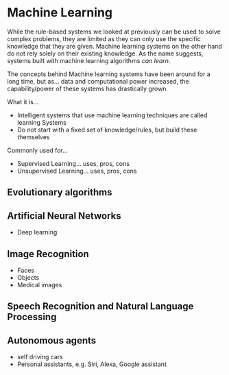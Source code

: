 # Machine Learning

While the rule-based systems we looked at previously can be used to solve complex problems, they are limited as they can only use the specific knowledge that they are given.
Machine learning systems on the other hand do not rely solely on their existing knowledge. As the name suggests, systems built with machine learning algorithms *can learn*.

The concepts behind Machine learning systems have been around for a long time, but as... data and computational power increased, the capability/power of these systems has drastically grown.

What it is...

- Intelligent systems that use machine learning techniques are called learning Systems
- Do not start with a fixed set of knowledge/rules, but build these themselves

Commonly used for...

- Supervised Learning... uses, pros, cons
- Unsupervised Learning... uses, pros, cons

## Evolutionary algorithms

## Artificial Neural Networks

- Deep learning

## Image Recognition

- Faces
- Objects
- Medical images

## Speech Recognition and Natural Language Processing


## Autonomous agents

- self driving cars
- Personal assistants, e.g. Siri, Alexa, Google assistant
